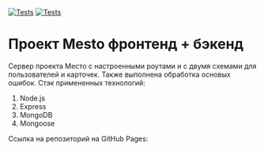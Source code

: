 [![Tests](../../actions/workflows/tests-13-sprint.yml/badge.svg)](../../actions/workflows/tests-13-sprint.yml) [![Tests](../../actions/workflows/tests-14-sprint.yml/badge.svg)](../../actions/workflows/tests-14-sprint.yml)
# Проект Mesto фронтенд + бэкенд


Сервер проекта Место с настроенными роутами и с двумя схемами для пользователей и карточек.
Также выполнена обработка основых ошибок.
Стэк примененных технологий:
1. Node.js
2. Express
3. MongoDB
4. Mongoose

Ссылка на репозиторий на GitHub Pages: 